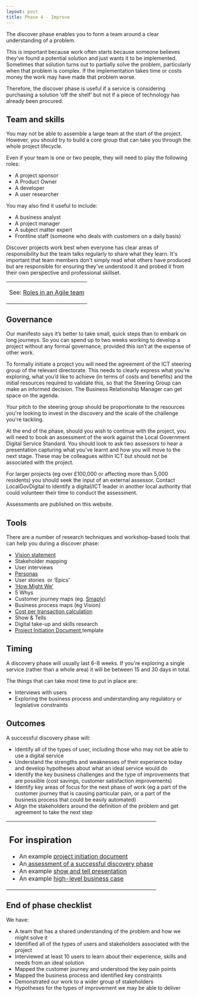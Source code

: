 ```yaml
---
layout: post
title: Phase 4 - Improve
---
```


The discover phase enables you to form a team around a clear understanding of a problem. 

This is important because work often starts because someone believes they’ve found a potential solution and just wants it to be implemented. Sometimes that solution turns out to partially solve the problem, particularly when that problem is complex. If the implementation takes time or costs money the work may have made that problem worse. 

Therefore, the discover phase is useful if a service is considering purchasing a solution ‘off the shelf’ but not if a piece of technology has already been procured.


<h2>Team and skills</h2>
You may not be able to assemble a large team at the start of the project. However, you should try to build a core group that can take you through the whole project lifecycle. 

Even if your team is one or two people, they will need to play the following roles:

<ul>
<li>A project sponsor</li>
<li>A Product Owner</li>
<li>A developer</li>
<li>A user researcher</li>
</ul>

You may also find it useful to include:

<ul>
<li>A business analyst</li>
<li>A project manager</li>
<li>A subject matter expert</li>
<li>Frontline staff (someone who deals with customers on a daily basis)</li>
</ul>
Discover projects work best when everyone has clear areas of responsibility but the team talks regularly to share what they learn. It's important that team members don't simply read what others have produced but are responsible for ensuring they've understood it and probed it from their own perspective and professional skillset. 
<table><tbody><tr class="c8"><td class="c13" colspan="1" rowspan="1"><p class="c3"><span>See: </span><span class="c15"><a class="c6" href="https://www.google.com/url?q=https://docs.google.com/a/hackney.gov.uk/document/d/1GP5R00bBdxKTEcdOS-8Yk-AkwcxCG8uQHEC39RKiYz0/edit?usp%3Dsharing&amp;sa=D&amp;ust=1496573525656000&amp;usg=AFQjCNH9jxr0RxeBPO-l728j4Y3zIwUsnA">Roles in an Agile team</a></span></p></td></tr></tbody></table>

<h2>Governance</h2>

Our manifesto says it’s better to take small, quick steps than to embark on long journeys. So you can spend up to two weeks working to develop a project without any formal governance, provided this isn’t at the expense of other work. 

 

To formally initiate a project you will need the agreement of the ICT steering group of the relevant directorate. This needs to clearly express what you’re exploring, what you’d like to achieve (in terms of costs and benefits) and the initial resources required to validate this, so that the Steering Group can make an informed decision. The Business Relationship Manager can get space on the agenda. 

 

Your pitch to the steering group should be proportionate to the resources you're looking to invest in the discovery and the scale of the challenge you're tackling. 

 

At the end of the phase, should you wish to continue with the project, you will need to book an assessment of the work against the Local Government Digital Service Standard. You should look to ask two assessors to hear a presentation capturing what you’ve learnt and how you will move to the next stage. These may be colleagues within ICT but should not be associated with the project. 

 

For larger projects (eg over £100,000 or affecting more than 5,000 residents) you should seek the input of an external assessor. Contact LocalGovDigital  to identify a digital/ICT leader in another local authority that could volunteer their time to conduct the assessment. 

 

Assessments are published on this website. 


<h2>Tools</h2>


There are a number of research techniques and workshop-based tools that can help you during a discover phase:
<ul><li><span class="c15"><a class="c6" href="https://www.google.com/url?q=https://hackit-playbook.github.io/Tactic-10-Developing-a-vision/&amp;sa=D&amp;ust=1496573525665000&amp;usg=AFQjCNGvWZpEQvZQ_6X7s-_jdNIpyQ0WgQ">Vision statement</a></span></li><li><span class="c1">Stakeholder mapping</span></li><li><span class="c1">User interviews</span></li><li><span class="c15"><a class="c6" href="https://www.google.com/url?q=https://hackit-playbook.github.io/Tactic-6-Understanding-your-users/&amp;sa=D&amp;ust=1496573525666000&amp;usg=AFQjCNGHCaGxTBvBbUEoSHQ9NbN3pyuNtw">Personas</a></span></li><li><span class="c1">User stories &nbsp;or &lsquo;Epics&rsquo;</span></li><li><span class="c15"><a class="c6" href="https://www.google.com/url?q=https://hackit-playbook.github.io/Tactic-8-How-Might-We/&amp;sa=D&amp;ust=1496573525668000&amp;usg=AFQjCNFcsjSrr7JAmT5IGwfs75MDOV0hXw">&lsquo;How Might We&rsquo;</a></span></li><li><span class="c1">5 Whys</span></li><li><span>Customer journey maps (eg. </span><span class="c15"><a class="c6" href="https://www.google.com/url?q=https://www.smaply.com/&amp;sa=D&amp;ust=1496573525669000&amp;usg=AFQjCNHUpFSuVV0ymaLiSDwVvCFyuuGA8Q">Smaply</a></span><span class="c1">)</span></li><li><span class="c1">Business process maps (eg Vision)</span></li><li><span class="c15"><a class="c6" href="https://www.google.com/url?q=https://www.gov.uk/service-manual/measuring-success/measuring-cost-per-transaction&amp;sa=D&amp;ust=1496573525670000&amp;usg=AFQjCNF1SeFEobPPFwR6nTRuIE9PGwkC6w">Cost per transaction calculation</a></span></li><li><span class="c1">Show &amp; Tells</span></li><li><span class="c1">Digital take-up and skills research</span></li><li><span class="c15"><a class="c6" href="https://www.google.com/url?q=https://docs.google.com/a/hackney.gov.uk/document/d/1Um2gGOu8rCXNEJ5Sm6x1P1sNmBYnb6KAP4_AyBTcJIk/edit?usp%3Dsharing&amp;sa=D&amp;ust=1496573525672000&amp;usg=AFQjCNEb98FjIMkRQs6S3HJ4KxVCi-l2KA">Project Initiation Document </a></span><span class="c1">template </span></li></ul><p class="c2"><span class="c1"></span></p>

<h2>Timing</h2>
<p class="c3"><span class="c1">A discovery phase will usually last 6-8 weeks. If you&#39;re exploring a single service (rather than a whole area) it will be between 15 and 30 days in total. </span></p><p class="c2"><span class="c1"></span></p><p class="c3"><span class="c1">The things that can take most time to put in place are:</span></p><ul class="c5 lst-kix_8iyjyfhzyh41-0 start"><li><span class="c1">Interviews with users </span></li><li><span class="c1">Exploring the business process and understanding any regulatory or legislative constraints </span></li></ul>

<h2>Outcomes</h2>
<p class="c3"><span class="c1">A successful discovery phase will:</span></p><ul ><li><span class="c1">Identify all of the types of user, including those who may not be able to use a digital service </span></li><li><span class="c1">Understand the strengths and weaknesses of their experience today and develop hypotheses about what an ideal service would do</span></li><li><span class="c1">Identify the key business challenges and the type of improvements that are possible (cost savings, customer satisfaction improvements)</span></li><li><span class="c1">Identify key areas of focus for the next phase of work (eg a part of the customer journey that is causing particular pain, or a part of the business process that could be easily automated)</span></li><li><span class="c1">Align the stakeholders around the definition of the problem and get agreement to take the next step</span></li></ul>
<table class="c20"><tbody><tr class="c8"><td class="c13" colspan="1" rowspan="1"><h2><span class="c4">For inspiration</span></h2><ul class="c5 lst-kix_44drzpn48e5m-0 start"><li><span>An example </span><span class="c15"><a class="c6" href="https://www.google.com/url?q=https://docs.google.com/document/d/1FdtNmsRQ9PGz86j6ZdMFjfALkSRL1yGAoRp3p1zsuh8/edit?usp%3Dsharing&amp;sa=D&amp;ust=1496573525680000&amp;usg=AFQjCNHEugAD5YQKSnwoVh-z1eWaIZ8xeQ">project initiation document</a></span></li><li><span>An</span><span class="c15"><a class="c6" href="https://www.google.com/url?q=https://drive.google.com/open?id%3D0B0tr28lhzP30T3NJZHVtblBOeUE&amp;sa=D&amp;ust=1496573525681000&amp;usg=AFQjCNFbBhAOBvcz0eBgSFkAdTI3UfMngw">&nbsp;assessment of a successful discovery phase</a></span></li><li><span>An example </span><span class="c15"><a class="c6" href="https://www.google.com/url?q=https://drive.google.com/file/d/0B8w7wqfsnOGgbnF5TWF6UTFpTHc/view?usp%3Dsharing&amp;sa=D&amp;ust=1496573525682000&amp;usg=AFQjCNECf34v2XhdMzDHDQA_lyq8kGtXpQ">show and tell presentation</a></span></li><li><span>An example </span><span class="c15"><a class="c6" href="https://www.google.com/url?q=https://docs.google.com/document/d/1V6NsacubhEdVUlfwcf7fyX4z-e3t9ybQ3lsAVyziF_0/edit&amp;sa=D&amp;ust=1496573525683000&amp;usg=AFQjCNEeX9Kd66zXnCK7maHfJXgkNKviJg">high-level business case</a></span></li></ul></td></tr></tbody></table>

<h2>End of phase checklist</h2>
We have:
<ul>
<li>A team that has a shared understanding of the problem and how we might solve it</li>


<li>Identified all of the types of users and stakeholders associated with the project</li>


<li>Interviewed at least 10 users to learn about their experience, skills and needs from an ideal solution</li>


<li>Mapped the customer journey and understood the key pain points</li>


<li>Mapped the business process and identified key constraints</li>


<li>Demonstrated our work to a wider group of stakeholders </li>


<li>Hypotheses for the types of improvement we may be able to deliver</li>

